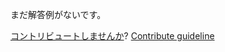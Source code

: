 
まだ解答例がないです。

[コントリビュートしませんか](https://github.com/BFEdev/BFE.dev-solutions/blob/main/react-quiz/useref-2_ja.md)?  [Contribute guideline](https://github.com/BFEdev/BFE.dev-solutions#how-to-contribute)
